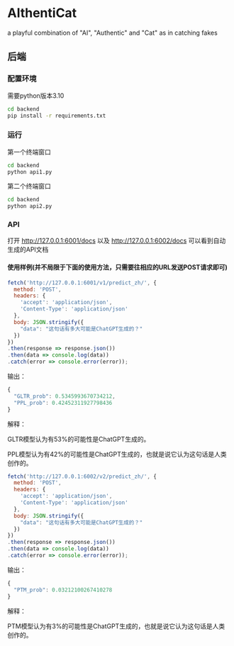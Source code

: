 # AIthentiCat
a playful combination of "AI", "Authentic" and "Cat" as in catching fakes



## 后端

### 配置环境

需要python版本3.10

```cmd
cd backend
pip install -r requirements.txt
```

### 运行

第一个终端窗口

```cmd
cd backend
python api1.py
```

第二个终端窗口

```cmd
cd backend
python api2.py
```

### API

打开 http://127.0.0.1:6001/docs 以及 http://127.0.0.1:6002/docs 可以看到自动生成的API文档

#### 使用样例(并不局限于下面的使用方法，只需要往相应的URL发送POST请求即可)

```javascript
fetch('http://127.0.0.1:6001/v1/predict_zh/', {
  method: 'POST',
  headers: {
    'accept': 'application/json',
    'Content-Type': 'application/json'
  },
  body: JSON.stringify({
    "data": "这句话有多大可能是ChatGPT生成的？"
  })
})
.then(response => response.json())
.then(data => console.log(data))
.catch(error => console.error(error));
```

输出：

```javascript
{
  "GLTR_prob": 0.5345993670734212,
  "PPL_prob": 0.42452311927798436
}
```

解释：

GLTR模型认为有53%的可能性是ChatGPT生成的。

PPL模型认为有42%的可能性是ChatGPT生成的，也就是说它认为这句话是人类创作的。

```javascript
fetch('http://127.0.0.1:6002/v2/predict_zh/', {
  method: 'POST',
  headers: {
    'accept': 'application/json',
    'Content-Type': 'application/json'
  },
  body: JSON.stringify({
    "data": "这句话有多大可能是ChatGPT生成的？"
  })
})
.then(response => response.json())
.then(data => console.log(data))
.catch(error => console.error(error));
```

输出：

```javascript
{
  "PTM_prob": 0.03212100267410278
}
```

解释：

PTM模型认为有3%的可能性是ChatGPT生成的，也就是说它认为这句话是人类创作的。
